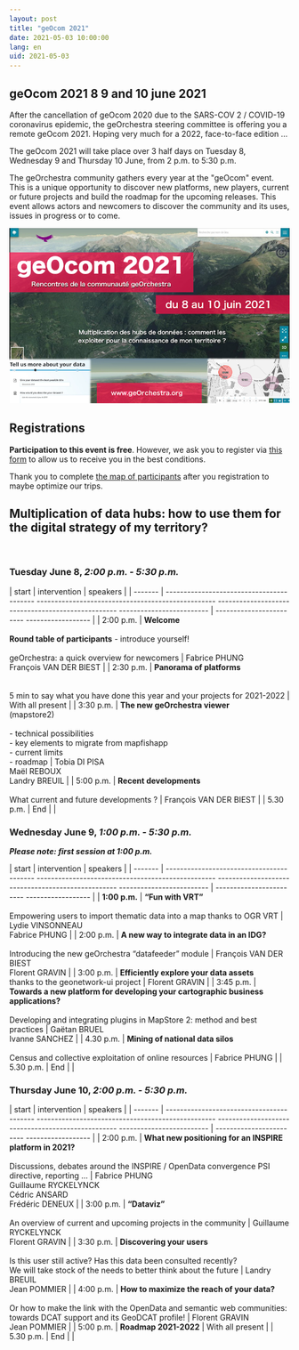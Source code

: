 ```yaml
---
layout: post
title: "geOcom 2021"
date: 2021-05-03 10:00:00
lang: en
uid: 2021-05-03
---
```


## geOcom 2021 8 9 and 10 june 2021

After the cancellation of geOcom 2020 due to the SARS-COV 2 / COVID-19 coronavirus epidemic, the geOrchestra steering committee is offering you a remote geOcom 2021. Hoping very much for a 2022, face-to-face edition ...

The geOcom 2021 will take place over 3 half days on Tuesday 8, Wednesday 9 and Thursday 10 June, from 2 p.m. to 5:30 p.m.

The geOrchestra community gathers every year at the "geOcom" event. This is a unique opportunity to discover new platforms, new players, current or future projects and build the roadmap for the upcoming releases. This event allows actors and newcomers to discover the community and its uses, issues in progress or to come.

![affiche geOcom 2021](/public/geocom2021/geocom_2021.png)


<!--more-->


## Registrations

**Participation to this event is free**. However, we ask you to register via [this form](https://docs.google.com/forms/d/e/1FAIpQLScAAsDPO1iFJjNQYnHrcmCslFGE3_cy-sx7Y-5VdmAPxMOJqg/viewform?usp=sf_link) to allow us to receive you in the best conditions.

Thank you to complete [the map of participants](http://umap.openstreetmap.fr/fr/map/participants-geocom-2021_603399) after you registration to maybe optimize our trips.


## Multiplication of data hubs: how to use them for the digital strategy of my territory?

<br />


### Tuesday June 8, _2:00 p.m. - 5:30 p.m._

| start | intervention | speakers |
| ------- | ----------------------------------------- -------------------------------------------------- -------------------------------------------------- ------------------------- | ------------------------ ------------------ |
| 2:00 p.m. | **Welcome** <br /> <br /> **Round table of participants** - introduce yourself! <br /> <br /> geOrchestra: a quick overview for newcomers | Fabrice PHUNG <br /> François VAN DER BIEST |
| 2:30 p.m. | **Panorama of platforms** <br /> <br /> <br /> 5 min to say what you have done this year and your projects for 2021-2022 | With all present |
| 3:30 p.m. | **The new geOrchestra viewer** <br /> (mapstore2) <br /> <br /> - technical possibilities <br /> - key elements to migrate from mapfishapp <br /> - current limits <br /> - roadmap | Tobia DI PISA <br /> Maël REBOUX <br />  Landry BREUIL |
| 5:00 p.m. | **Recent developments** <br /> <br /> What current and future developments ? | François VAN DER BIEST |
| 5.30 p.m. | End | |


### Wednesday June 9, _1:00 p.m. - 5:30 p.m._

_**Please note: first session at 1:00 p.m.**_

| start | intervention | speakers |
| ------- | ----------------------------------------- -------------------------------------------------- -------------------------------------------------- ------------------------- | ------------------------ ------------------ |
| **1:00 p.m.** | **“Fun with VRT”** <br /> <br /> Empowering users to import thematic data into a map thanks to OGR VRT | Lydie VINSONNEAU <br /> Fabrice PHUNG |
| 2:00 p.m. | **A new way to integrate data in an IDG?** <br /> <br /> Introducing the new geOrchestra “datafeeder” module | François VAN DER BIEST <br />  Florent GRAVIN |
| 3:00 p.m. | **Efficiently explore your data assets** <br /> thanks to the geonetwork-ui project | Florent GRAVIN |
| 3:45 p.m. | **Towards a new platform for developing your cartographic business applications?** <br /> <br /> Developing and integrating plugins in MapStore 2: method and best practices | Gaëtan BRUEL <br /> Ivanne SANCHEZ |
| 4.30 p.m. | **Mining of national data silos** <br /> <br /> Census and collective exploitation of online resources | Fabrice PHUNG |
| 5.30 p.m. | End | |


### Thursday June 10, _2:00 p.m. - 5:30 p.m._

| start | intervention | speakers |
| ------- | ----------------------------------------- -------------------------------------------------- -------------------------------------------------- ------------------------- | ------------------------ ------------------ |
| 2:00 p.m. | **What new positioning for an INSPIRE platform in 2021?** <br /> <br /> Discussions, debates around the INSPIRE / OpenData convergence PSI directive, reporting ... | Fabrice PHUNG <br /> Guillaume RYCKELYNCK <br />  Cédric ANSARD <br />  Frédéric DENEUX |
| 3:00 p.m. | **“Dataviz”** <br /> <br /> An overview of current and upcoming projects in the community | Guillaume RYCKELYNCK <br /> Florent GRAVIN |
| 3:30 p.m. | **Discovering your users** <br /> <br /> Is this user still active? Has this data been consulted recently? <br /> We will take stock of the needs to better think about the future | Landry BREUIL <br /> Jean POMMIER |
| 4:00 p.m. | **How to maximize the reach of your data?** <br /> <br /> Or how to make the link with the OpenData and semantic web communities: towards DCAT support and its GeoDCAT profile! | Florent GRAVIN <br /> Jean POMMIER |
| 5:00 p.m. | **Roadmap 2021-2022** | With all present |
| 5.30 p.m. | End | |
